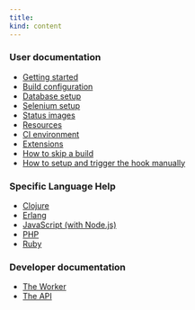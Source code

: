 ```yaml
---
title:
kind: content
---
```

### User documentation

* <a href="/docs/user/getting-started/">Getting started</a>
* <a href="/docs/user/build-configuration/">Build configuration</a>
* <a href="/docs/user/database-setup/">Database setup</a>
* <a href="/docs/user/selenium-setup/">Selenium setup</a>
* <a href="/docs/user/status-images/">Status images</a>
* <a href="/docs/user/resources/">Resources</a>
* <a href="/docs/user/ci-environment/">CI environment</a>
* <a href="/docs/user/extensions/">Extensions</a>
* <a href="/docs/user/how-to-skip-a-build/">How to skip a build</a>
* <a href="/docs/user/how-to-setup-and-trigger-the-hook-manually/">How to setup and trigger the hook manually</a>

### Specific Language Help

* <a href="/docs/user/languages/clojure">Clojure</a>
* <a href="/docs/user/languages/erlang">Erlang</a>
* <a href="/docs/user/languages/javascript-with-nodejs">JavaScript (with Node.js)</a>
* <a href="/docs/user/languages/php">PHP</a>
* <a href="/docs/user/languages/ruby">Ruby</a>

### Developer documentation

* <a href="/docs/dev/worker/">The Worker</a>
* <a href="/docs/dev/api/">The API</a>
